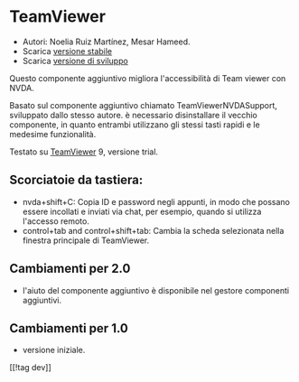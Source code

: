 # TeamViewer #

*	Autori: Noelia Ruiz Martínez, Mesar Hameed.
*	Scarica [versione stabile][1]
*	Scarica [versione di sviluppo][2]

Questo componente aggiuntivo migliora l'accessibilità di Team viewer con
NVDA.

Basato sul componente aggiuntivo chiamato TeamViewerNVDASupport, sviluppato
dallo stesso autore. è necessario disinstallare il vecchio componente, in
quanto entrambi utilizzano gli stessi tasti rapidi e le medesime
funzionalità.

Testato su [TeamViewer][3] 9, versione trial.

## Scorciatoie da tastiera: ##

*	nvda+shift+C: Copia ID e password negli appunti, in modo che possano
  essere incollati e inviati via chat, per esempio, quando si utilizza
  l'accesso remoto.
*	control+tab and control+shift+tab: Cambia la scheda selezionata nella
  finestra principale di TeamViewer.

## Cambiamenti per 2.0 ##
*	 l'aiuto del componente aggiuntivo è disponibile nel gestore componenti
   aggiuntivi.

## Cambiamenti per 1.0 ##
*	 versione iniziale.

[[!tag dev]]

[1]: https://addons.nvda-project.org/files/get.php?file=tv

[2]: https://addons.nvda-project.org/files/get.php?file=tv-dev

[3]: https://www.teamviewer.com
